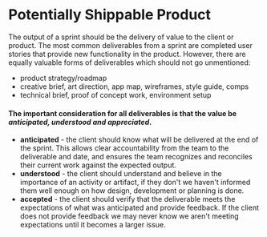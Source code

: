 Potentially Shippable Product
=

The output of a sprint should be the delivery of value to the client or product. The most common deliverables from a sprint are completed user stories that provide new functionality in the product. However, there are equally valuable forms of deliverables which should not go unmentioned:  
- product strategy/roadmap
- creative brief, art direction, app map, wireframes, style guide, comps
- technical brief, proof of concept work, environment setup

#### The important consideration for all deliverables is that the value be _anticipated, understood and appreciated_. 

- **anticipated** - the client should know what will be delivered at the end of the sprint. This allows clear accountability from the team to the deliverable and date, and ensures the team recognizes and reconciles their current work against the expected output.
- **understood** - the client should understand and believe in the importance of an activity or artifact, if they don't we haven't informed them well enough on how design, development or planning is done.
- **accepted** - the client should verify that the deliverable meets the expectations of what was anticipated and provide feedback. If the client does not provide feedback we may never know we aren't meeting expectations until it becomes a larger issue. 